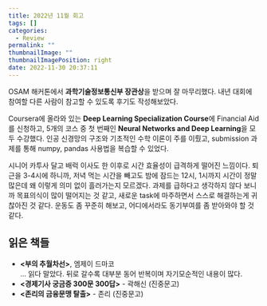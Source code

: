 ```yaml
---
title: 2022년 11월 회고
tags: []
categories:
  - Review
permalink: ""
thumbnailImage: ""
thumbnailImagePosition: right
date: 2022-11-30 20:37:11
---
```


OSAM 해커톤에서 **과학기술정보통신부 장관상**을 받으며 잘 마무리했다. 내년 대회에 참여할 다른 사람이 참고할 수 있도록 후기도 작성해보았다.

Coursera에 올라와 있는 **Deep Learning Specialization Course**에 Financial Aid를 신청하고, 5개의 코스 중 첫 번째인 **Neural Networks and Deep Learning**을 모두 수강했다. 인공 신경망의 구조와 기초적인 수학 이론이 주를 이뤘고, submission 과제를 통해 numpy, pandas 사용법을 복습할 수 있었다.

시니어 카투사 달고 배럭 이사도 한 이후로 시간 효율성이 급격하게 떨어진 느낌이다. 퇴근을 3-4시에 하니까, 저녁 먹는 시간을 빼고도 밤에 잠드는 12시, 1시까지 시간이 정말 많은데 왜 이렇게 의미 없이 흘러가는지 모르겠다. 과제를 급하다고 생각하지 않다 보니까 목표의식이 많이 떨어지는 것 같고, 새로운 task에 마주하면서 스스로 해결하는게 귀찮아진 것 같다. 운동도 좀 꾸준히 해보고, 어디에서라도 동기부여를 좀 받아와야 할 것 같다.

## 읽은 책들

- **<부의 추월차선>**, 엠제이 드마코  
  ... 읽다 말았다. 뒤로 갈수록 대부분 동어 반복이며 자기모순적인 내용이 많다.
- **<경제기사 궁금증 300문 300답>** - 곽해신 (진중문고)
- **<존리의 금융문맹 탈출>** - 존리 (진중문고)
